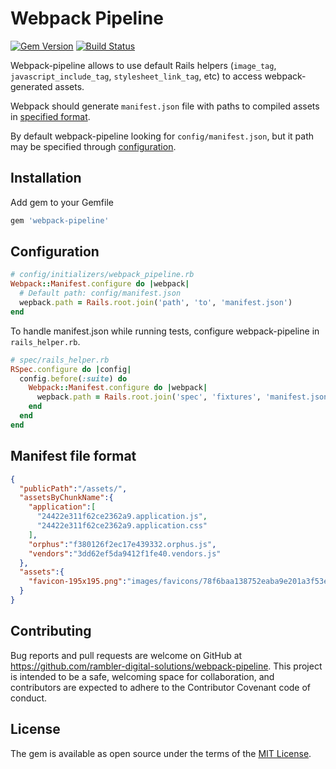 # Webpack Pipeline

[![Gem Version](https://badge.fury.io/rb/webpack-pipeline.svg)](https://badge.fury.io/rb/webpack-pipeline) [![Build Status](https://api.travis-ci.org/rambler-digital-solutions/webpack-pipeline.svg?branch=master)](https://travis-ci.org/rambler-digital-solutions/webpack-pipeline)

Webpack-pipeline allows to use default Rails helpers (`image_tag`, `javascript_include_tag`, `stylesheet_link_tag`, etc) to access webpack-generated assets.

Webpack should generate `manifest.json` file with paths to compiled assets in [specified format](#manifest-file-format).

By default webpack-pipeline looking for `config/manifest.json`, but it path may be specified through [configuration](#configuration).

## Installation

Add gem to your Gemfile

```ruby
gem 'webpack-pipeline'
```

## Configuration

```ruby
# config/initializers/webpack_pipeline.rb
Webpack::Manifest.configure do |webpack|
  # Default path: config/manifest.json
  wepback.path = Rails.root.join('path', 'to', 'manifest.json')
end
```

To handle manifest.json while running tests, configure webpack-pipeline in `rails_helper.rb`.

```ruby
# spec/rails_helper.rb
RSpec.configure do |config|
  config.before(:suite) do
    Webpack::Manifest.configure do |webpack|
      wepback.path = Rails.root.join('spec', 'fixtures', 'manifest.json')
    end
  end
end
```

## Manifest file format

```json
{
  "publicPath":"/assets/",
  "assetsByChunkName":{
    "application":[
      "24422e311f62ce2362a9.application.js",
      "24422e311f62ce2362a9.application.css"
    ],
    "orphus":"f380126f2ec17e439332.orphus.js",
    "vendors":"3dd62ef5da9412f1fe40.vendors.js"
  },
  "assets":{
    "favicon-195x195.png":"images/favicons/78f6baa138752eaba9e201a3f53e3c3b.favicon-195x195.png"
  }
}

```

## Contributing

Bug reports and pull requests are welcome on GitHub at https://github.com/rambler-digital-solutions/webpack-pipeline.
This project is intended to be a safe, welcoming space for collaboration, and contributors are expected
to adhere to the Contributor Covenant code of conduct.

## License

The gem is available as open source under the terms of the [MIT License](http://opensource.org/licenses/MIT).

